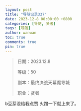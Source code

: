 ```yaml
---
layout: post
title: "导随记录337"
date: 2023-12-8 00:00:00 +0800
categories: [导随, 贤者]
tags: [导随]
author: wanwan
toc: true
comments: true
pin: true
---
```

> 日期：2023.12.8
>
> 等级：50
>
> 副本：最终决战天幕魔导城
>
> 职业：贤者

b豆芽没给我点赞 火蹭一下就上来了。